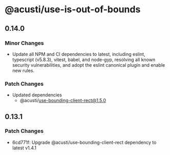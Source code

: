 # @acusti/use-is-out-of-bounds

## 0.14.0

### Minor Changes

- Update all NPM and CI dependencies to latest, including eslint,
  typescript (v5.8.3), vitest, babel, and node-gyp, resolving all known
  security vulnerabilities, and adopt the eslint canonical plugin and
  enable new rules.

### Patch Changes

- Updated dependencies
    - @acusti/use-bounding-client-rect@1.5.0

## 0.13.1

### Patch Changes

- 6cd771f: Upgrade @acusti/use-bounding-client-rect dependency to latest
  v1.4.1
